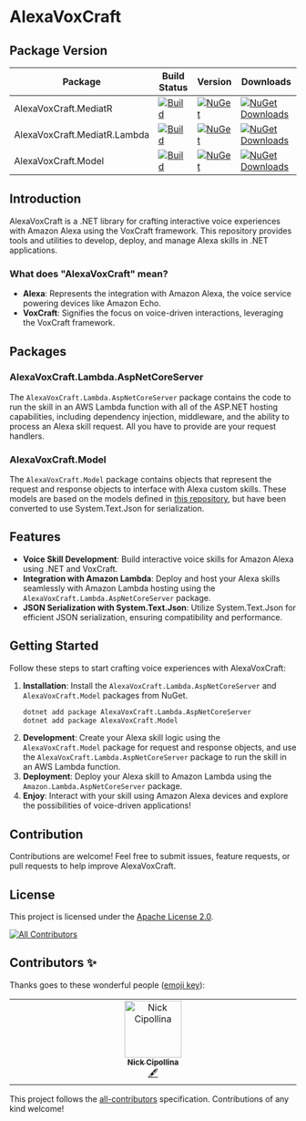 # AlexaVoxCraft

## Package Version

| Package                      | Build Status                                                                                                                                       | Version                                                                                                                   | Downloads                                                                                                                       |
|------------------------------|-----------------------------------------------------------------------------------------------------------------------------------------------------|---------------------------------------------------------------------------------------------------------------------------|----------------------------------------------------------------------------------------------------------------------------------|
| AlexaVoxCraft.MediatR        | [![Build](https://github.com/ncipollina/alexa-vox-craft/actions/workflows/build.yaml/badge.svg)](https://github.com/ncipollina/alexa-vox-craft/actions/workflows/build.yaml)        | [![NuGet](https://img.shields.io/nuget/v/AlexaVoxCraft.MediatR.svg?color=orange)](https://www.nuget.org/packages/AlexaVoxCraft.MediatR/)                         | [![NuGet Downloads](https://img.shields.io/nuget/dt/AlexaVoxCraft.MediatR.svg)](https://www.nuget.org/packages/AlexaVoxCraft.MediatR/)                         |
| AlexaVoxCraft.MediatR.Lambda | [![Build](https://github.com/ncipollina/alexa-vox-craft/actions/workflows/build.yaml/badge.svg)](https://github.com/ncipollina/alexa-vox-craft/actions/workflows/build.yaml)        | [![NuGet](https://img.shields.io/nuget/v/AlexaVoxCraft.MediatR.Lambda.svg?color=orange)](https://www.nuget.org/packages/AlexaVoxCraft.MediatR.Lambda/)           | [![NuGet Downloads](https://img.shields.io/nuget/dt/AlexaVoxCraft.MediatR.Lambda.svg)](https://www.nuget.org/packages/AlexaVoxCraft.MediatR.Lambda/)           |
| AlexaVoxCraft.Model          | [![Build](https://github.com/ncipollina/alexa-vox-craft/actions/workflows/build.yaml/badge.svg)](https://github.com/ncipollina/alexa-vox-craft/actions/workflows/build.yaml)        | [![NuGet](https://img.shields.io/nuget/v/AlexaVoxCraft.Model.svg?color=orange)](https://www.nuget.org/packages/AlexaVoxCraft.Model/)                             | [![NuGet Downloads](https://img.shields.io/nuget/dt/AlexaVoxCraft.Model.svg)](https://www.nuget.org/packages/AlexaVoxCraft.Model/)                             |

## Introduction

AlexaVoxCraft is a .NET library for crafting interactive voice experiences with Amazon Alexa using the VoxCraft framework. This repository provides tools and utilities to develop, deploy, and manage Alexa skills in .NET applications.

### What does "AlexaVoxCraft" mean?

- **Alexa**: Represents the integration with Amazon Alexa, the voice service powering devices like Amazon Echo.
- **VoxCraft**: Signifies the focus on voice-driven interactions, leveraging the VoxCraft framework.

## Packages

### AlexaVoxCraft.Lambda.AspNetCoreServer

The `AlexaVoxCraft.Lambda.AspNetCoreServer` package contains the code to run the skill in an AWS Lambda function with all of the ASP.NET hosting capabilities, including dependency injection, middleware, and the ability to process an Alexa skill request. All you have to provide are your request handlers.

### AlexaVoxCraft.Model

The `AlexaVoxCraft.Model` package contains objects that represent the request and response objects to interface with Alexa custom skills. These models are based on the models defined in [this repository](https://github.com/timheuer/alexa-skills-dotnet), but have been converted to use System.Text.Json for serialization.

## Features

- **Voice Skill Development**: Build interactive voice skills for Amazon Alexa using .NET and VoxCraft.
- **Integration with Amazon Lambda**: Deploy and host your Alexa skills seamlessly with Amazon Lambda hosting using the `AlexaVoxCraft.Lambda.AspNetCoreServer` package.
- **JSON Serialization with System.Text.Json**: Utilize System.Text.Json for efficient JSON serialization, ensuring compatibility and performance.

## Getting Started

Follow these steps to start crafting voice experiences with AlexaVoxCraft:

1. **Installation**: Install the `AlexaVoxCraft.Lambda.AspNetCoreServer` and `AlexaVoxCraft.Model` packages from NuGet.
   ```bash
   dotnet add package AlexaVoxCraft.Lambda.AspNetCoreServer
   dotnet add package AlexaVoxCraft.Model
2. **Development**: Create your Alexa skill logic using the `AlexaVoxCraft.Model` package for request and response objects, and use the `AlexaVoxCraft.Lambda.AspNetCoreServer` package to run the skill in an AWS Lambda function.
3. **Deployment**: Deploy your Alexa skill to Amazon Lambda using the `Amazon.Lambda.AspNetCoreServer` package.
4. **Enjoy**: Interact with your skill using Amazon Alexa devices and explore the possibilities of voice-driven applications!

## Contribution

Contributions are welcome! Feel free to submit issues, feature requests, or pull requests to help improve AlexaVoxCraft.

## License

This project is licensed under the [Apache License 2.0](LICENSE).

<!-- ALL-CONTRIBUTORS-BADGE:START - Do not remove or modify this section -->
[![All Contributors](https://img.shields.io/badge/all_contributors-1-orange.svg?style=flat-square)](#contributors-)
<!-- ALL-CONTRIBUTORS-BADGE:END -->
## Contributors ✨

Thanks goes to these wonderful people ([emoji key](https://allcontributors.org/docs/en/emoji-key)):

<!-- ALL-CONTRIBUTORS-LIST:START - Do not remove or modify this section -->
<!-- prettier-ignore-start -->
<!-- markdownlint-disable -->
<table>
  <tbody>
    <tr>
      <td align="center" valign="top" width="14.28%"><a href="https://github.com/ncipollina"><img src="https://avatars.githubusercontent.com/u/1405469?v=4?s=100" width="100px;" alt="Nick Cipollina"/><br /><sub><b>Nick Cipollina</b></sub></a><br /><a href="#content-ncipollina" title="Content">🖋</a></td>
    </tr>
  </tbody>
</table>

<!-- markdownlint-restore -->
<!-- prettier-ignore-end -->

<!-- ALL-CONTRIBUTORS-LIST:END -->

This project follows the [all-contributors](https://github.com/all-contributors/all-contributors) specification. Contributions of any kind welcome!